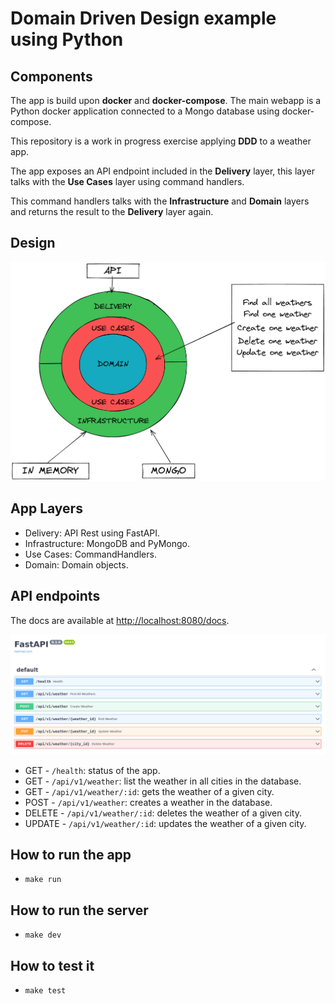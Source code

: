 # Domain Driven Design example using Python

## Components
The app is build upon **docker** and **docker-compose**. The main webapp is a Python docker application
connected to a Mongo database using docker-compose.

This repository is a work in progress exercise applying **DDD** to a weather app.

The app exposes an API endpoint included in the **Delivery** layer, this layer talks
with the **Use Cases** layer using command handlers.

This command handlers talks with the **Infrastructure** and **Domain** layers and returns
the result to the **Delivery** layer again.

## Design
![Layers](./images/DDD.png)

## App Layers
- Delivery: API Rest using FastAPI.
- Infrastructure: MongoDB and PyMongo.
- Use Cases: CommandHandlers.
- Domain: Domain objects.


## API endpoints

The docs are available at [http://localhost:8080/docs](http://localhost:8080/docs).

![Open API](./images/openapi.png)

- GET     - `/health`: status of the app.
- GET     - `/api/v1/weather`: list the weather in all cities in the database.
- GET     - `/api/v1/weather/:id`: gets the weather of a given city.
- POST    - `/api/v1/weather`: creates a weather in the database.
- DELETE  - `/api/v1/weather/:id`: deletes the weather of a given city.
- UPDATE  - `/api/v1/weather/:id`: updates the weather of a given city.

## How to run the app 

- `make run`

## How to run the server

- `make dev`

## How to test it

- `make test`
